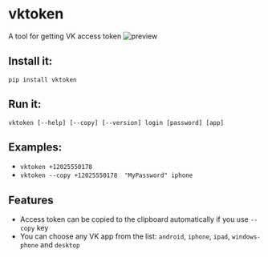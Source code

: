 # vktoken
A tool for getting VK access token
![preview](https://imgur.com/xxbplGF.jpg)


## Install it:
`pip install vktoken`

## Run it:
`vktoken [--help] [--copy] [--version] login [password] [app]`

## Examples:
* `vktoken +12025550178`  
* `vktoken --copy +12025550178  "MyPassword" iphone` 

## Features  
* Access token can be copied to the clipboard automatically if you use `--copy` key 
* You can choose any VK app from the list: `android`, `iphone`, `ipad`, `windows-phone` and `desktop`